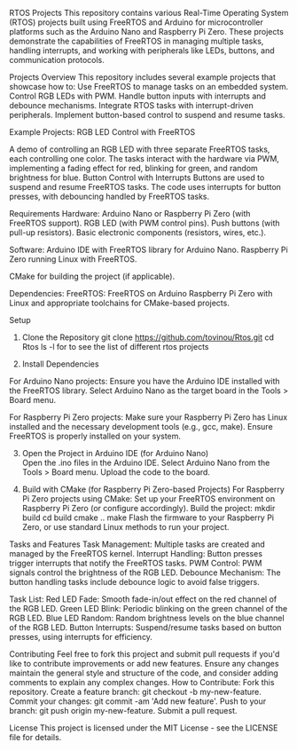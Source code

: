 RTOS Projects
This repository contains various Real-Time Operating System (RTOS) projects built using FreeRTOS and Arduino for microcontroller platforms such as the Arduino Nano and Raspberry Pi Zero. These projects demonstrate the capabilities of FreeRTOS in managing multiple tasks, handling interrupts, and working with peripherals like LEDs, buttons, and communication protocols.

Projects Overview
This repository includes several example projects that showcase how to:
Use FreeRTOS to manage tasks on an embedded system.
Control RGB LEDs with PWM.
Handle button inputs with interrupts and debounce mechanisms.
Integrate RTOS tasks with interrupt-driven peripherals.
Implement button-based control to suspend and resume tasks.

Example Projects:
RGB LED Control with FreeRTOS

A demo of controlling an RGB LED with three separate FreeRTOS tasks, each controlling one color.
The tasks interact with the hardware via PWM, implementing a fading effect for red, blinking for green, and random brightness for blue.
Button Control with Interrupts
Buttons are used to suspend and resume FreeRTOS tasks.
The code uses interrupts for button presses, with debouncing handled by FreeRTOS tasks.

Requirements
Hardware:
Arduino Nano or Raspberry Pi Zero (with FreeRTOS support).
RGB LED (with PWM control pins).
Push buttons (with pull-up resistors).
Basic electronic components (resistors, wires, etc.).

Software:
Arduino IDE with FreeRTOS library for Arduino Nano.
Raspberry Pi Zero running Linux with FreeRTOS.

CMake for building the project (if applicable).

Dependencies:
FreeRTOS: FreeRTOS on Arduino
Raspberry Pi Zero with Linux and appropriate toolchains for CMake-based projects.

Setup
1. Clone the Repository
git clone https://github.com/tovinou/Rtos.git
cd Rtos
ls -l for to see the list of different rtos projects

2. Install Dependencies
   
For Arduino Nano projects:
Ensure you have the Arduino IDE installed with the FreeRTOS library.
Select Arduino Nano as the target board in the Tools > Board menu.

For Raspberry Pi Zero projects:
Make sure your Raspberry Pi Zero has Linux installed and the necessary development tools (e.g., gcc, make).
Ensure FreeRTOS is properly installed on your system.

3. Open the Project in Arduino IDE (for Arduino Nano)   
Open the .ino files in the Arduino IDE.
Select Arduino Nano from the Tools > Board menu.
Upload the code to the board.

4. Build with CMake (for Raspberry Pi Zero-based Projects)
For Raspberry Pi Zero projects using CMake:
Set up your FreeRTOS environment on Raspberry Pi Zero (or configure accordingly).
Build the project:
mkdir build
cd build
cmake ..
make
Flash the firmware to your Raspberry Pi Zero, or use standard Linux methods to run your project.

Tasks and Features
Task Management: Multiple tasks are created and managed by the FreeRTOS kernel.
Interrupt Handling: Button presses trigger interrupts that notify the FreeRTOS tasks.
PWM Control: PWM signals control the brightness of the RGB LED.
Debounce Mechanism: The button handling tasks include debounce logic to avoid false triggers.

Task List:
Red LED Fade: Smooth fade-in/out effect on the red channel of the RGB LED.
Green LED Blink: Periodic blinking on the green channel of the RGB LED.
Blue LED Random: Random brightness levels on the blue channel of the RGB LED.
Button Interrupts: Suspend/resume tasks based on button presses, using interrupts for efficiency.

Contributing
Feel free to fork this project and submit pull requests if you'd like to contribute improvements or add new features. Ensure any changes maintain the general style and structure of the code, and consider adding comments to explain any complex changes.
How to Contribute:
Fork this repository.
Create a feature branch: git checkout -b my-new-feature.
Commit your changes: git commit -am 'Add new feature'.
Push to your branch: git push origin my-new-feature.
Submit a pull request.

License
This project is licensed under the MIT License - see the LICENSE file for details.
